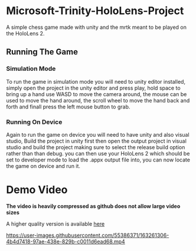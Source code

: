# Microsoft-Trinity-HoloLens-Project
A simple chess game made with unity and the mrtk meant to be played on the HoloLens 2.
## Running The Game
### Simulation Mode
To run the game in simulation mode you will need to unity editor installed, simply open the project in the unity editor and press play, hold space to bring up a hand use WASD to move the camera around, the mouse can be used to move the hand around, the scroll wheel to move the hand back and forth and finall press the left mouse button to grab.
### Running On Device
Again to run the game on device you will need to have unity and also visual studio, Build the project in unity first then open the output project in visual studio and build the project making sure to select the release build option rather than than debug. you can then use your HoloLens 2 which should be set to developer mode to load the .appx output file into, you can now locate the game on device and run it.
# Demo Video
**The video is heavily compressed as github does not allow large video sizes**

A higher quality version is available [here](https://www.youtube.com/watch?v=s8OlOV_N5xw&ab_channel=FilipKowalski)

https://user-images.githubusercontent.com/55386371/163261306-4b4d7418-97ae-438e-829b-c0011d6ead68.mp4

